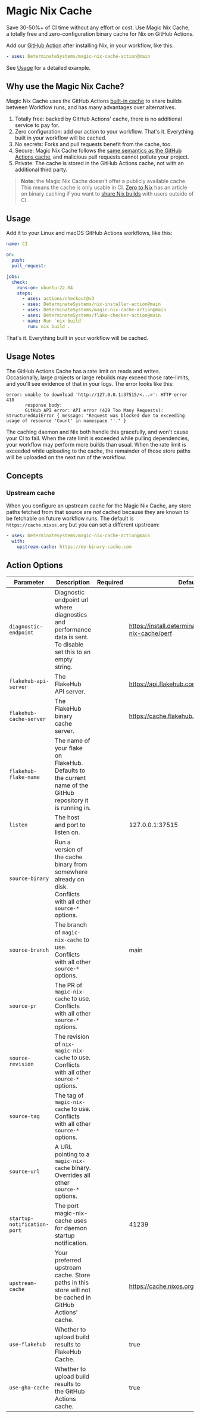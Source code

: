 # Magic Nix Cache

Save 30-50%+ of CI time without any effort or cost.
Use Magic Nix Cache, a totally free and zero-configuration binary cache for Nix on GitHub Actions.

Add our [GitHub Action][action] after installing Nix, in your workflow, like this:

```yaml
- uses: DeterminateSystems/magic-nix-cache-action@main
```

See [Usage](#usage) for a detailed example.

## Why use the Magic Nix Cache?

Magic Nix Cache uses the GitHub Actions [built-in cache][ghacache] to share builds between Workflow runs, and has many advantages over alternatives.

1. Totally free: backed by GitHub Actions' cache, there is no additional service to pay for.
1. Zero configuration: add our action to your workflow.
   That's it.
   Everything built in your workflow will be cached.
1. No secrets: Forks and pull requests benefit from the cache, too.
1. Secure: Magic Nix Cache follows the [same semantics as the GitHub Actions cache][semantics], and malicious pull requests cannot pollute your project.
1. Private: The cache is stored in the GitHub Actions cache, not with an additional third party.

> **Note:** the Magic Nix Cache doesn't offer a publicly available cache.
> This means the cache is only usable in CI.
> [Zero to Nix][z2n] has an article on binary caching if you want to [share Nix builds][z2ncache] with users outside of CI.

## Usage

Add it to your Linux and macOS GitHub Actions workflows, like this:

```yaml
name: CI

on:
  push:
  pull_request:

jobs:
  check:
    runs-on: ubuntu-22.04
    steps:
      - uses: actions/checkout@v3
      - uses: DeterminateSystems/nix-installer-action@main
      - uses: DeterminateSystems/magic-nix-cache-action@main
      - uses: DeterminateSystems/flake-checker-action@main
      - name: Run `nix build`
        run: nix build .
```

That's it.
Everything built in your workflow will be cached.

## Usage Notes

The GitHub Actions Cache has a rate limit on reads and writes.
Occasionally, large projects or large rebuilds may exceed those rate-limits, and you'll see evidence of that in your logs.
The error looks like this:

```
error: unable to download 'http://127.0.0.1:37515/<...>': HTTP error 418
       response body:
       GitHub API error: API error (429 Too Many Requests): StructuredApiError { message: "Request was blocked due to exceeding usage of resource 'Count' in namespace ''." }
```

The caching daemon and Nix both handle this gracefully, and won't cause your CI to fail.
When the rate limit is exceeded while pulling dependencies, your workflow may perform more builds than usual.
When the rate limit is exceeded while uploading to the cache, the remainder of those store paths will be uploaded on the next run of the workflow.

## Concepts

### Upstream cache

When you configure an upstream cache for the Magic Nix Cache, any store paths fetched from that source are *not* cached because they are known to be fetchable on future workflow runs.
The default is `https://cache.nixos.org` but you can set a different upstream:

```yaml
- uses: DeterminateSystems/magic-nix-cache-action@main
  with:
    upstream-cache: https://my-binary-cache.com
```

## Action Options
<!--
cat action.yml| nix run nixpkgs#yq-go -- '[[ "Parameter", "Description", "Required", "Default" ], ["-", "-", "-", "-"]] + [.inputs | to_entries | sort_by(.key) | .[] | ["`" + .key + "`", .value.description, .value.required // "", .value.default // ""]] | map(join(" | ")) | .[] | "| " + . + " |"' -r
-->

| Parameter | Description | Required | Default |
| - | - | - | - |
| `diagnostic-endpoint` | Diagnostic endpoint url where diagnostics and performance data is sent. To disable set this to an empty string. |  | https://install.determinate.systems/magic-nix-cache/perf |
| `flakehub-api-server` | The FlakeHub API server. |  | https://api.flakehub.com |
| `flakehub-cache-server` | The FlakeHub binary cache server. |  | https://cache.flakehub.com |
| `flakehub-flake-name` | The name of your flake on FlakeHub. Defaults to the current name of the GitHub repository it is running in. |  |  |
| `listen` | The host and port to listen on. |  | 127.0.0.1:37515 |
| `source-binary` | Run a version of the cache binary from somewhere already on disk. Conflicts with all other `source-*` options. |  |  |
| `source-branch` | The branch of `magic-nix-cache` to use. Conflicts with all other `source-*` options. |  | main |
| `source-pr` | The PR of `magic-nix-cache` to use. Conflicts with all other `source-*` options. |  |  |
| `source-revision` | The revision of `nix-magic-nix-cache` to use. Conflicts with all other `source-*` options. |  |  |
| `source-tag` | The tag of `magic-nix-cache` to use. Conflicts with all other `source-*` options. |  |  |
| `source-url` | A URL pointing to a `magic-nix-cache` binary. Overrides all other `source-*` options. |  |  |
| `startup-notification-port` | The port magic-nix-cache uses for daemon startup notification. |  | 41239 |
| `upstream-cache` | Your preferred upstream cache. Store paths in this store will not be cached in GitHub Actions' cache. |  | https://cache.nixos.org |
| `use-flakehub` | Whether to upload build results to FlakeHub Cache. |  | true |
| `use-gha-cache` | Whether to upload build results to the GitHub Actions cache. |  | true |

[gha-cache]: https://docs.github.com/en/rest/actions/cache
[detsys]: https://determinate.systems/
[action]: https://github.com/DeterminateSystems/magic-nix-cache-action/
[installer]: https://github.com/DeterminateSystems/nix-installer/
[ghacache]: https://docs.github.com/en/actions/using-workflows/caching-dependencies-to-speed-up-workflows
[privacy]: https://determinate.systems/policies/privacy
[telemetry]: https://github.com/DeterminateSystems/magic-nix-cache/blob/main/magic-nix-cache/src/telemetry.rs
[semantics]: https://docs.github.com/en/actions/using-workflows/caching-dependencies-to-speed-up-workflows#restrictions-for-accessing-a-cache
[z2ncache]: https://zero-to-nix.com/concepts/caching#binary-caches
[zhaofeng]: https://github.com/zhaofengli/
[attic]: https://github.com/zhaofengli/attic
[colmena]: https://github.com/zhaofengli/colmena
[z2n]: https://zero-to-nix.com
